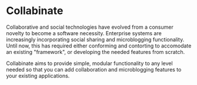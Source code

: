 ﻿# Collabinate

Collaborative and social technologies have evolved from a consumer novelty to become a software necessity.  Enterprise systems are increasingly incorporating social sharing and microblogging functionality.  Until now, this has required either conforming and contorting to accomodate an existing "framework", or developing the needed features from scratch.

Collabinate aims to provide simple, modular functionality to any level needed so that you can add collaboration and microblogging features to your existing applications.